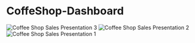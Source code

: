 # CoffeShop-Dashboard


![Coffee Shop Sales Presentation 3](https://github.com/user-attachments/assets/508ca7c3-4d2f-4af7-baec-615e614b8fc3)
![Coffee Shop Sales Presentation 2](https://github.com/user-attachments/assets/573c64e2-f266-4995-97b2-818a07d3ca4a)
![Coffee Shop Sales Presentation 1](https://github.com/user-attachments/assets/fce68f95-65d5-4f81-905b-326ac86af194)

